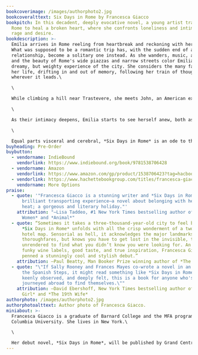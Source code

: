 ```yaml
---
bookcoverimage: /images/authorphoto2.jpg
bookcoveralttext: Six Days in Rome by Francesca Giacco
bookpitch: In this decadent, deeply evocative novel, a young artist travels to
  Rome to heal a broken heart, where she ​confronts loneliness and intimacy,
  rage and desire.
bookdescription: >-
  Emilia arrives in Rome reeling from heartbreak and reckoning with her past.
  What was supposed to be a romantic trip has, with the sudden end of a
  relationship, become a solitary one instead. As she wanders, music, art, food,
  and the beauty of Rome's wide piazzas and narrow streets color Emilia's
  dreamy, but weighty experience of the city. She considers the many facets of
  her life, drifting in and out of memory, following her train of thought
  wherever it leads.\

  \

  While climbing a hill near Trastevere, she meets John, an American expat living a seemingly idyllic life. They are soon navigating an intriguing connection, one that brings pain they both hold into the light.\

  \

  As their intimacy deepens, Emilia starts to see herself anew, both as a woman and as an artist. For the first time in her life, she confronts the ways in which she's been letting her father’s success as a musician overshadow her own. Forced to reckon with both her origins and the choices she's made, Emilia finds herself on a singular journey—and transformed in ways she never expected.\

  \

  Equal parts visceral and cerebral, *Six Days in Rome* is an ode to the Eternal City, a celebration of art and creativity, and a meditation on self-discovery.
buyheading: Pre-Order
buybutton:
  - vendorname: IndieBound
    vendorlink: https://www.indiebound.org/book/9781538706428
  - vendorname: Amazon
    vendorlink: https://www.amazon.com/gp/product/1538706423?tag=hacboogrosit-20
  - vendorlink: https://www.hachettebookgroup.com/titles/francesca-giacco/six-days-in-rome/9781538706428/
    vendorname: More Options
praise:
  - quote: '"Francesca Giacco is a stunning writer and *Six Days in Rome* is a
      brilliant transporting experience—a novel about belonging with heart and
      heat; a gorgeous and literary holiday."'
    attribution: "—Lisa Taddeo, #1 New York Times bestselling author of *Three
      Women* and *Animal*"
  - quote: “Sometimes it takes a three-thousand-year-old city to feel brand new.
      *Six Days in Rome* unfolds with all the crisp wonderment of a two-star
      hotel map. Sensorial as hell, it acknowledges the major landmarks and
      thoroughfares, but knows you have to get lost in the invisible, the
      unrendered to find what you didn’t know you were looking for. An ode to
      funky wine labels, good taste, and true inspiration, Francesca Giacco has
      penned a stunningly cool and stylish debut.”
    attribution: —Paul Beatty, Man Booker Prize winning author of *The Sellout*
  - quote: "\"If Sally Rooney and Frances Mayes co-wrote a novel in an Airbnb near
      the Spanish Steps, it might read something like *Six Days in Rome*. Smart,
      keenly observed, and deeply felt, this is a book for anyone who's ever
      journeyed abroad to find themselves.\""
    attribution: —David Ebershoff, New York Times bestselling author of *The Danish
      Girl* and *The 19th Wife*
authorphoto: /images/authorphoto2.jpg
authorphotoalttext: Author photo of Francesca Giacco.
miniabout: >-
  Francesca Giacco is a graduate of Barnard College and the MFA program at
  Columbia University. She lives in New York.\

  \

  Her debut novel, *Six Days in Rome*, will be published by Grand Central on May 3, 2022.
---
```

